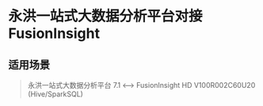 # 永洪一站式大数据分析平台对接FusionInsight

## 适用场景

> 永洪一站式大数据分析平台 7.1 <--> FusionInsight HD V100R002C60U20 (Hive/SparkSQL)
